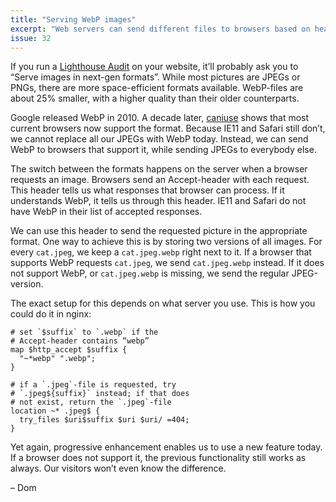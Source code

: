 ```yaml
---
title: "Serving WebP images"
excerpt: "Web servers can send different files to browsers based on headers in a request. Knowing this, we can send WebP-files only to browsers that support them."
issue: 32
---
```

If you run a [Lighthouse Audit](https://developers.google.com/speed/pagespeed/insights/) on your website, it’ll probably ask you to “Serve images in next-gen formats”. While most pictures are JPEGs or PNGs, there are more space-efficient formats available. WebP-files are about 25% smaller, with a higher quality than their older counterparts.

Google released WebP in 2010. A decade later, [caniuse](https://caniuse.com/#feat=webp) shows that most current browsers now support the format. Because IE11 and Safari still don’t, we cannot replace all our JPEGs with WebP today. Instead, we can send WebP to browsers that support it, while sending JPEGs to everybody else.

The switch between the formats happens on the server when a browser requests an image. Browsers send an Accept-header with each request. This header tells us what responses that browser can process. If it understands WebP, it tells us through this header. IE11 and Safari do not have WebP in their list of accepted responses.

We can use this header to send the requested picture in the appropriate format. One way to achieve this is by storing two versions of all images. For every `cat.jpeg`, we keep a `cat.jpeg.webp` right next to it. If a browser that supports WebP requests `cat.jpeg`, we send `cat.jpeg.webp` instead. If it does not support WebP, or `cat.jpeg.webp` is missing, we send the regular JPEG-version.

The exact setup for this depends on what server you use. This is how you could do it in nginx:

```nginx
# set `$suffix` to `.webp` if the
# Accept-header contains “webp”
map $http_accept $suffix {
  "~*webp" ".webp";
}

# if a `.jpeg`-file is requested, try
# `.jpeg${suffix}` instead; if that does
# not exist, return the `.jpeg`-file
location ~* .jpeg$ {
  try_files $uri$suffix $uri $uri/ =404;
}
```

Yet again, progressive enhancement enables us to use a new feature today. If a browser does not support it, the previous functionality still works as always. Our visitors won’t even know the difference.

– Dom
